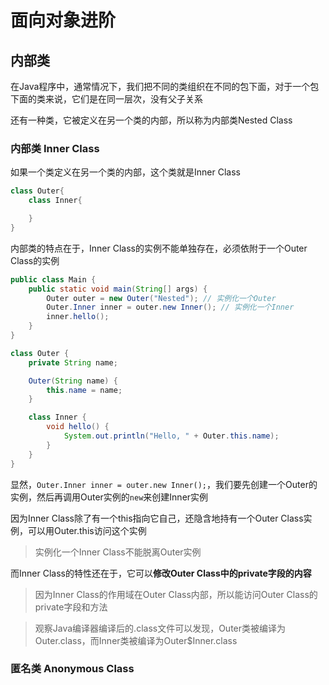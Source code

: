 # 面向对象进阶

## 内部类
在Java程序中，通常情况下，我们把不同的类组织在不同的包下面，对于一个包下面的类来说，它们是在同一层次，没有父子关系  

还有一种类，它被定义在另一个类的内部，所以称为内部类Nested Class

### 内部类 Inner Class 
如果一个类定义在另一个类的内部，这个类就是Inner Class   
```Java
class Outer{
    class Inner{

    }
}
```

内部类的特点在于，Inner Class的实例不能单独存在，必须依附于一个Outer Class的实例    
```Java
public class Main {
    public static void main(String[] args) {
        Outer outer = new Outer("Nested"); // 实例化一个Outer
        Outer.Inner inner = outer.new Inner(); // 实例化一个Inner
        inner.hello();
    }
}

class Outer {
    private String name;

    Outer(String name) {
        this.name = name;
    }

    class Inner {
        void hello() {
            System.out.println("Hello, " + Outer.this.name);
        }
    }
}
```

显然，```Outer.Inner inner = outer.new Inner();```，我们要先创建一个Outer的实例，然后再调用Outer实例的```new```来创建Inner实例    

因为Inner Class除了有一个this指向它自己，还隐含地持有一个Outer Class实例，可以用Outer.this访问这个实例

> 实例化一个Inner Class不能脱离Outer实例

而Inner Class的特性还在于，它可以**修改Outer Class中的private字段的内容**   
> 因为Inner Class的作用域在Outer Class内部，所以能访问Outer Class的private字段和方法    

> 观察Java编译器编译后的.class文件可以发现，Outer类被编译为Outer.class，而Inner类被编译为Outer$Inner.class

### 匿名类 Anonymous Class  
